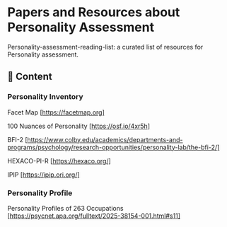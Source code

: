 # Papers and Resources about Personality Assessment

Personality-assessment-reading-list: a curated list of resources for Personality assessment.


## 📁 Content








### Personality Inventory

Facet Map [https://facetmap.org]

100 Nuances of Personality [https://osf.io/4xr5h]

BFI-2 [https://www.colby.edu/academics/departments-and-programs/psychology/research-opportunities/personality-lab/the-bfi-2/]

HEXACO-PI-R [https://hexaco.org/]

IPIP [https://ipip.ori.org/]



### Personality Profile

Personality Profiles of 263 Occupations [https://psycnet.apa.org/fulltext/2025-38154-001.html#s11]